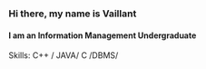### Hi there, my name is Vaillant
#### I am an Information Management  Undergraduate

Skills: C++ / JAVA/  C /DBMS/  






